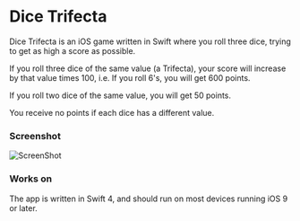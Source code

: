 # Dice Trifecta
Dice Trifecta is an iOS game written in Swift where you roll three dice, trying to get as high a score as possible.

If you roll three dice of the same value (a Trifecta), your score will increase by that value times 100, i.e. If you roll 6's, you will get 600 points.

If you roll two dice of the same value, you will get 50 points.

You receive no points if each dice has a different value.

### Screenshot
![ScreenShot](Screenshots/AppInterface.png)

### Works on
The app is written in Swift 4, and should run on most devices running iOS 9 or later.
